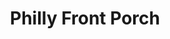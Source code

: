---
pid: LLL10
title: Philly Front Porch
location_transcription: North Philly (and all over!)
zipcode: '19123'
outside_phl: 
neighborhood: Northern Liberties,Loft District
age: '61'
age_range: 60-69
instagram: 
image_file_name: LLL_10.jpg
proposal_transcription: |-
  Build a front porch (or several) w/ representatives from all neighborhoods.
  races, classes: genders, etc. etc. etc. religions

  Have art work representative of all neighborhoods!!!
topic: Gender Identity,Inclusivity,Neighborhoods,Philadelphia,Religion,Unity,Race
  Ethnicity
topic_summary: 0, 0, 0, 0, 0, 0, 0
type: Infrastructure,Space,Sculpture Statue
keywords_other: Front porch, representation
credit: Chrisay Kind
image_labels: 
twitter: 
facebook: 
permalink: "/monuments/lll10/"
layout: item-page
---